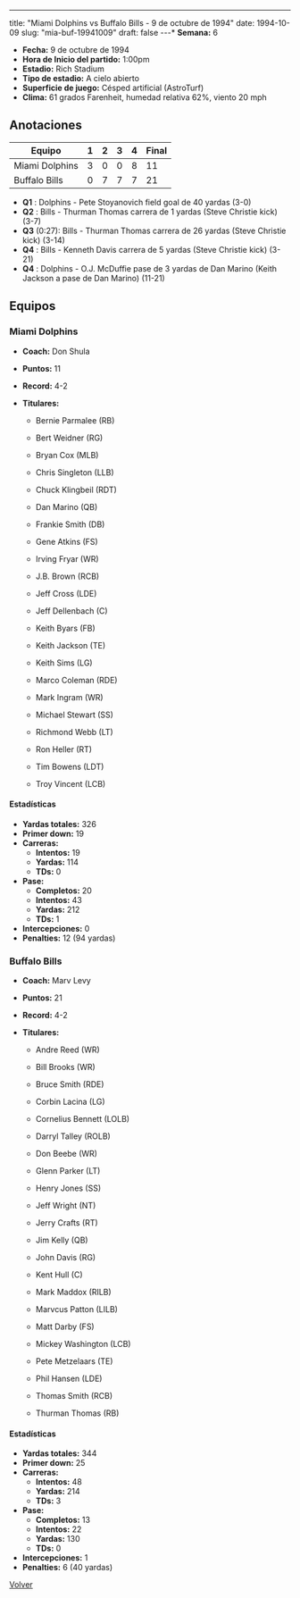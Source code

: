 ---
title: "Miami Dolphins vs Buffalo Bills - 9 de octubre de 1994"
date: 1994-10-09
slug: "mia-buf-19941009"
draft: false
---* **Semana:** 6
* **Fecha:** 9 de octubre de 1994
* **Hora de Inicio del partido:** 1:00pm
* **Estadio:** Rich Stadium
* **Tipo de estadio:** A cielo abierto
* **Superficie de juego:** Césped artificial (AstroTurf)
* **Clima:** 61 grados Farenheit, humedad relativa 62%, viento 20 mph




## Anotaciones
| Equipo | 1 | 2 | 3 | 4 | Final |
|--------|---|---|---|---|-------|
| Miami Dolphins  | 3 | 0 | 0 | 8  | 11 |
| Buffalo Bills  | 0 | 7 | 7 | 7  | 21 |
* **Q1** : Dolphins - Pete Stoyanovich field goal de 40 yardas (3-0)
* **Q2** : Bills - Thurman Thomas carrera de 1 yardas (Steve Christie kick) (3-7)
* **Q3** (0:27): Bills - Thurman Thomas carrera de 26 yardas (Steve Christie kick) (3-14)
* **Q4** : Bills - Kenneth Davis carrera de 5 yardas (Steve Christie kick) (3-21)
* **Q4** : Dolphins - O.J. McDuffie pase de 3 yardas de Dan Marino (Keith Jackson a pase de Dan Marino) (11-21)


## Equipos


### Miami Dolphins
* **Coach:** Don Shula
* **Puntos:** 11
* **Record:** 4-2
* **Titulares:** 

  * Bernie Parmalee (RB) 

  * Bert Weidner (RG) 

  * Bryan Cox (MLB) 

  * Chris Singleton (LLB) 

  * Chuck Klingbeil (RDT) 

  * Dan Marino (QB) 

  * Frankie Smith (DB) 

  * Gene Atkins (FS) 

  * Irving Fryar (WR) 

  * J.B. Brown (RCB) 

  * Jeff Cross (LDE) 

  * Jeff Dellenbach (C) 

  * Keith Byars (FB) 

  * Keith Jackson (TE) 

  * Keith Sims (LG) 

  * Marco Coleman (RDE) 

  * Mark Ingram (WR) 

  * Michael Stewart (SS) 

  * Richmond Webb (LT) 

  * Ron Heller (RT) 

  * Tim Bowens (LDT) 

  * Troy Vincent (LCB) 

#### Estadísticas
* **Yardas totales:** 326
* **Primer down:** 19
* **Carreras:**
  * **Intentos:** 19
  * **Yardas:** 114
  * **TDs:** 0
* **Pase:**
  * **Completos:** 20
  * **Intentos:** 43
  * **Yardas:** 212
  * **TDs:** 1
* **Intercepciones:** 0
* **Penalties:** 12 (94 yardas)

### Buffalo Bills
* **Coach:** Marv Levy
* **Puntos:** 21
* **Record:** 4-2
* **Titulares:** 

  * Andre Reed (WR) 

  * Bill Brooks (WR) 

  * Bruce Smith (RDE) 

  * Corbin Lacina (LG) 

  * Cornelius Bennett (LOLB) 

  * Darryl Talley (ROLB) 

  * Don Beebe (WR) 

  * Glenn Parker (LT) 

  * Henry Jones (SS) 

  * Jeff Wright (NT) 

  * Jerry Crafts (RT) 

  * Jim Kelly (QB) 

  * John Davis (RG) 

  * Kent Hull (C) 

  * Mark Maddox (RILB) 

  * Marvcus Patton (LILB) 

  * Matt Darby (FS) 

  * Mickey Washington (LCB) 

  * Pete Metzelaars (TE) 

  * Phil Hansen (LDE) 

  * Thomas Smith (RCB) 

  * Thurman Thomas (RB) 

#### Estadísticas
* **Yardas totales:** 344
* **Primer down:** 25
* **Carreras:**
  * **Intentos:** 48
  * **Yardas:** 214
  * **TDs:** 3
* **Pase:**
  * **Completos:** 13
  * **Intentos:** 22
  * **Yardas:** 130
  * **TDs:** 0
* **Intercepciones:** 1
* **Penalties:** 6 (40 yardas)


[Volver](/historia/1994)
